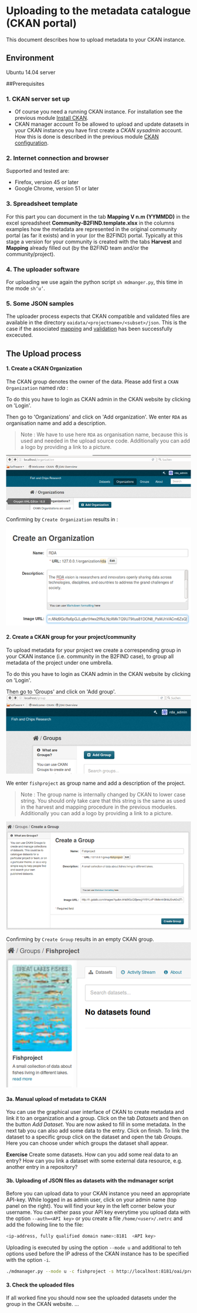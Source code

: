 # Uploading to the metadata catalogue (CKAN portal)
This document describes how to upload metadata to your CKAN instance. 

## Environment
Ubuntu 14.04 server

##Prerequisites

### 1. CKAN server set up
* Of course you need a running CKAN instance. For installation see the previous module [Install CKAN](04-install-CKAN.md).
* CKAN manager account
 To be allowed to upload and update datasets in your CKAN instance you have first create a *CKAN sysadmin* account. How this is done is described in the previous module [CKAN configuration](04.a-configure-CKAN.md).

### 2. Internet connection and browser
Supported and tested are:
* Firefox, version 45 or later
* Google Chrome, version 51 or later

### 3. Spreadsheet template
For this part you can document in the tab **Mapping V n.m (YYMMDD)** in the excel spreadsheet **Community-B2FIND.template.xlsx** in the columns examples how the metadata are represented in the original community portal (as far it exists) and in your (or the B2FIND) portal. Typically at this stage a version for your community is created with the tabs **Harvest** and **Mapping** already filled out (by the B2FIND team and/or the community/project). 

### 4. The uploader software
For uploading we use again the python script ```sh mdmanger.py```, this time in the mode ```sh‘u’```. 

### 5. Some JSON samples
The uploader process expects that CKAN compatible and validated files are available in the directory `oaidata/<projectname>/<subset>/json`. This is the case if the associated [mapping](03.a-map-metadata.md) and [validation](03.b-validate-metadata.md) has been successfully excecuted.

## The Upload process

#### 1. Create a CKAN Organization
The CKAN group denotes the owner of the data.
Please add first a `CKAN Organization` named *rda* :

To do this you have to login as CKAN admin in the CKAN website by clicking on 'Login'.

Then go to 'Organizations' and click on 'Add organization'.
We enter `RDA` as organisation name and add a description.
> Note : We have to use here `RDA` as organisation name, because this is used and needed in the upload source code.
Additionally you can add a logo by providing a link to a picture.

<img align="centre" src="img/CKAN_Add_Organization1.PNG">

Confirming by `Create Organization` results in :

<img align="centre" src="img/CKAN_Add_Organization2.PNG">


#### 2. Create a CKAN group for your project/community  
To upload metadata for your project <ProjectName> we create a correspending group in your CKAN instance (i.e. community in the B2FIND case), to group all metadata of the project under one umbrella.

To do this you have to login as CKAN admin in the CKAN website by clicking on 'Login'.

Then go to 'Groups' and click on 'Add group'.
<img align="centre" src="img/CKAN_Add_Group1.PNG">

We enter `fishproject` as group name and add a description of the project.
> Note : The group name is internally changed by CKAN to lower case string.
> You should only take care that this string is the same as used in the harvest and mapping procedure in the previous modueles.
Additionally you can add a logo by providing a link to a picture.
<img align="centre" src="img/CKAN_Add_Group2.PNG">

Confirming by `Create Group` results in an empty CKAN group.
<img align="centre" src="img/CKAN_Add_Group3.PNG">

#### 3a. Manual upload of metadata to CKAN
You can use the graphical user interface of CKAN to create metadata and link it to an organization and a group.
Click on the tab *Datasets* and then on the button *Add Dataset*.
You are now asked to fill in some metadata.
In the next tab you can also add some data to the entry. Click on finish. 
To link the dataset to a specific group click on the dataset and open the tab *Groups*. Here you can choose under which groups the dataset shall appear.


**Exercise** Create some datasets. How can you add some real data to an entry? How can you link a dataset with some external data resource, e.g. another entry in a repository?

#### 3b. Uploading of JSON files as datasets with the mdmanager script

Before you can upload data to your CKAN instance you need an appropriate API-key.
While logged in as admin user, click on your admin name (top panel on the right). You will find your key in the left corner below your username.
You can either pass  your API key everytime you upload data with the option `--auth=<API key>` or you create a file `/home/<user>/.netrc`
and add the following line to the file:
```sh
<ip-address, fully qualified domain name>:8181	<API key>
```

Uploading is executed by using the option `--mode u` and additional to teh options used before the IP adress of the CKAN instance has to be specified with the option `-i`.

```sh
./mdmanager.py --mode u -c fishproject -s http://localhost:8181/oai/provider --mdsubset sample_1 --mdprefix oai_dc -i localhost 
```

#### 3. Check the uploaded files
If all worked fine you should now see the uploaded datasets under the group <ProjectName> in the CKAN website.
...
